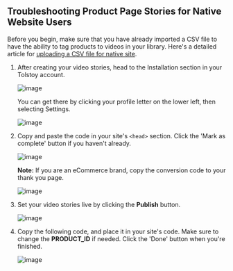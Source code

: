 ## Troubleshooting Product Page Stories for Native Website Users

Before you begin, make sure that you have already imported a CSV file to have the ability to tag products to videos in your library. Here's a detailed article for [uploading a CSV file for native site](https://help.gotolstoy.com/en/articles/9915467-how-to-upload-your-product-catalog-via-csv).

1. After creating your video stories, head to the Installation section in your Tolstoy account.

   ![image](https://github.com/user-attachments/assets/bc78b62d-e597-4883-9788-8c411d620516)


   You can get there by clicking your profile letter on the lower left, then selecting Settings.

   ![image](https://github.com/user-attachments/assets/4cb71f39-bee8-4313-be8f-1b8163b81edd)


2. Copy and paste the code in your site's `<head>` section. Click the 'Mark as complete' button if you haven't already.

   ![image](https://github.com/user-attachments/assets/959f5506-3089-48ee-8556-d7c8adecd6e0)


   **Note:** If you are an eCommerce brand, copy the conversion code to your thank you page.

   ![image](https://github.com/user-attachments/assets/6bac6a26-3b8f-4339-a3ef-2def3ca0bbbd)


3. Set your video stories live by clicking the **Publish** button.

   ![image](https://github.com/user-attachments/assets/ef01b5cd-576d-4433-9c6a-fa543e5fbae0)


4. Copy the following code, and place it in your site's code. Make sure to change the **PRODUCT_ID** if needed. Click the 'Done' button when you're finished.

   ![image](https://github.com/user-attachments/assets/d8ced053-8c73-49d6-a404-85a8958227c7)